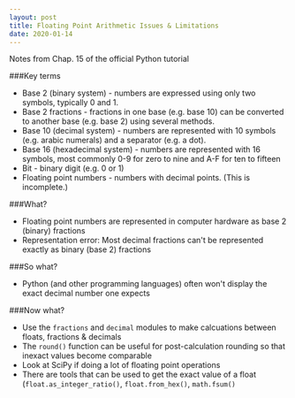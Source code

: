 ```yaml
---
layout: post
title: Floating Point Arithmetic Issues & Limitations
date: 2020-01-14
---
```


Notes from Chap. 15 of the official Python tutorial

###Key terms
* Base 2 (binary system) - numbers are expressed using only two symbols, typically 0 and 1. 
* Base 2 fractions - fractions in one base (e.g. base 10) can be converted to another base (e.g. base 2) using several methods.
* Base 10 (decimal system) - numbers are represented with 10 symbols (e.g. arabic numerals) and a separator (e.g. a dot).
* Base 16 (hexadecimal system) - numbers are represented with 16 symbols, most commonly 0-9 for zero to nine and A-F for ten
to fifteen
* Bit - binary digit (e.g. 0 or 1)
* Floating point numbers - numbers with decimal points. (This is incomplete.)

###What?
* Floating point numbers are represented in computer hardware as base 2 (binary) fractions
* Representation error: Most decimal fractions can't be represented exactly as binary (base 2) fractions

###So what? 
* Python (and other programming languages) often won't display the exact decimal number one expects

###Now what?
* Use the `fractions` and `decimal` modules to make calcuations between floats, fractions & decimals 
* The `round()` function can be useful for post-calculation rounding so that inexact values become comparable
* Look at SciPy if doing a lot of floating point operations
* There are tools that can be used to get the exact value of a float (`float.as_integer_ratio()`, `float.from_hex()`, `math.fsum()`
